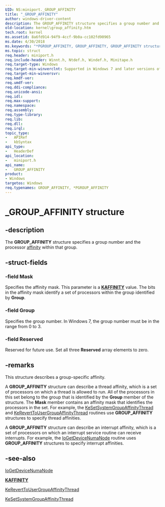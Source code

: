```yaml
---
UID: NS:miniport._GROUP_AFFINITY
title: "_GROUP_AFFINITY"
author: windows-driver-content
description: The GROUP_AFFINITY structure specifies a group number and the processor affinity within that group.
old-location: kernel\group_affinity.htm
tech.root: kernel
ms.assetid: 8a6fd914-94f9-4ccf-9b0a-cc102fd90965
ms.date: 4/30/2018
ms.keywords: "*PGROUP_AFFINITY, GROUP_AFFINITY, GROUP_AFFINITY structure [Kernel-Mode Driver Architecture], PGROUP_AFFINITY, PGROUP_AFFINITY structure pointer [Kernel-Mode Driver Architecture], _GROUP_AFFINITY, kernel.group_affinity, kstruct_b_9d437322-c6bb-4579-8d7b-144a7513bbd9.xml, miniport/GROUP_AFFINITY, miniport/PGROUP_AFFINITY"
ms.topic: struct
req.header: miniport.h
req.include-header: Winnt.h, Ntdef.h, Windef.h, Minitape.h
req.target-type: Windows
req.target-min-winverclnt: Supported in Windows 7 and later versions of Windows.
req.target-min-winversvr: 
req.kmdf-ver: 
req.umdf-ver: 
req.ddi-compliance: 
req.unicode-ansi: 
req.idl: 
req.max-support: 
req.namespace: 
req.assembly: 
req.type-library: 
req.lib: 
req.dll: 
req.irql: 
topic_type:
-	APIRef
-	kbSyntax
api_type:
-	HeaderDef
api_location:
-	miniport.h
api_name:
-	GROUP_AFFINITY
product:
- Windows
targetos: Windows
req.typenames: GROUP_AFFINITY, *PGROUP_AFFINITY
---
```


# _GROUP_AFFINITY structure


## -description


The <b>GROUP_AFFINITY</b> structure specifies a group number and the processor <a href="https://msdn.microsoft.com/4ef14b5b-128b-4b7c-9211-116e8bd60cab">affinity</a> within that group.


## -struct-fields




### -field Mask

Specifies the affinity mask. This parameter is a [**KAFFINITY**](https://docs.microsoft.com/windows-hardware/drivers/kernel/interrupt-affinity-and-priority#about-kaffinity) value. The bits in the affinity mask identify a set of processors within the group identified by <b>Group</b>.


### -field Group

Specifies the group number. In Windows 7, the group number must be in the range from 0 to 3.


### -field Reserved

Reserved for future use. Set all three <b>Reserved</b> array elements to zero. 


## -remarks



This structure describes a group-specific affinity.

A <b>GROUP_AFFINITY</b> structure can describe a thread affinity, which is a set of processors on which a thread is allowed to run. All of the processors in this set belong to the group that is identified by the <b>Group</b> member of the structure. The <b>Mask</b> member contains an affinity mask that identifies the processors in the set. For example, the <a href="https://msdn.microsoft.com/library/windows/hardware/ff553275">KeSetSystemGroupAffinityThread</a> and <a href="https://msdn.microsoft.com/library/windows/hardware/ff553195">KeRevertToUserGroupAffinityThread</a> routines use <b>GROUP_AFFINITY</b> structures to specify thread affinities.

A <b>GROUP_AFFINITY</b> structure can describe an interrupt affinity, which is a set of processors on which an interrupt service routine can receive interrupts. For example, the <a href="https://msdn.microsoft.com/library/windows/hardware/ff549191">IoGetDeviceNumaNode</a> routine uses <b>GROUP_AFFINITY</b> structures to specify interrupt affinities. 




## -see-also




<a href="https://msdn.microsoft.com/library/windows/hardware/ff549191">IoGetDeviceNumaNode</a>



[**KAFFINITY**](https://docs.microsoft.com/windows-hardware/drivers/kernel/interrupt-affinity-and-priority#about-kaffinity)



<a href="https://msdn.microsoft.com/library/windows/hardware/ff553195">KeRevertToUserGroupAffinityThread</a>



<a href="https://msdn.microsoft.com/library/windows/hardware/ff553275">KeSetSystemGroupAffinityThread</a>
 

 

